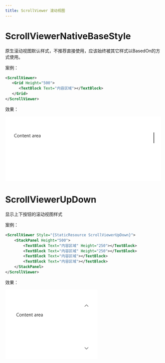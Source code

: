 ```yaml
---
title: ScrollViewer 滚动视图
---
```


# ScrollViewerNativeBaseStyle

原生滚动视图默认样式，不推荐直接使用，应该始终被其它样式以BasedOn的方式使用。

案例：

```xml
<ScrollViewer>
   <Grid Height="500">
      <TextBlock Text="内容区域"></TextBlock>
   </Grid>
</ScrollViewer>
```

效果：

![ScrollViewer.DefaultStyle](https://raw.githubusercontent.com/HandyOrg/HandyOrgResource/master/HandyControl/Doc/native_controls/ScrollViewer.DefaultStyle.png)

# ScrollViewerUpDown

显示上下按钮的滚动视图样式

案例：

```xml
<ScrollViewer Style="{StaticResource ScrollViewerUpDown}">
    <StackPanel Height="500">
        <TextBlock Text="内容区域" Height="250"></TextBlock>
        <TextBlock Text="内容区域" Height="250"></TextBlock>
        <TextBlock Text="内容区域"></TextBlock>
        <TextBlock Text="内容区域"></TextBlock>
    </StackPanel>
</ScrollViewer>
```

效果：

![ScrollViewer.UpDownStyle](https://raw.githubusercontent.com/HandyOrg/HandyOrgResource/master/HandyControl/Doc/native_controls/ScrollViewer.UpDownStyle.png)